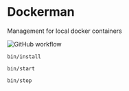 # Dockerman

Management for local docker containers

![GitHub workflow](https://github.com/elkuku/dockerman/actions/workflows/tests.yml/badge.svg)

```shell
bin/install
```
```shell
bin/start
```
```shell
bin/stop
```